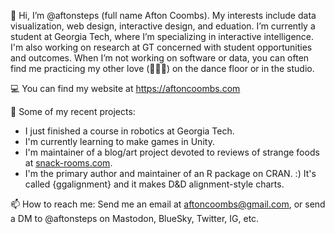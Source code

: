 
👋 Hi, I’m @aftonsteps (full name Afton Coombs). My interests include data visualization, web design, interactive design, and eduation. I’m currently a student at Georgia Tech, where I’m specializing in interactive intelligence. I'm also working on research at GT concerned with student opportunities and outcomes. When I’m not working on software or data, you can often find me practicing my other love (👞👞🎵) on the dance floor or in the studio.

💻 You can find my website at https://aftoncoombs.com

🌱 Some of my recent projects:

- I just finished a course in robotics at Georgia Tech.
- I'm currently learning to make games in Unity.
- I'm maintainer of a blog/art project devoted to reviews of strange foods at [snack-rooms.com](https://www.snack-rooms.com).
- I'm the primary author and maintainer of an R package on CRAN. :) It's called {ggalignment} and it makes D&D alignment-style charts.

📫 How to reach me: Send me an email at aftoncoombs@gmail.com, or send a DM to @aftonsteps on Mastodon, BlueSky, Twitter, IG, etc.

<!---
aftonsteps/aftonsteps is a ✨ special ✨ repository because its `README.md` (this file) appears on your GitHub profile.
You can click the Preview link to take a look at your changes.
--->
